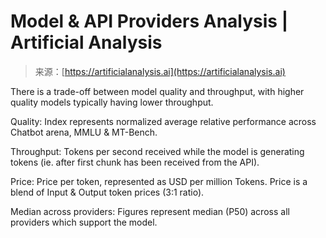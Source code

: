 <!--yml
category: 未分类
date: 2024-05-27 14:50:06
-->

# Model & API Providers Analysis | Artificial Analysis

> 来源：[https://artificialanalysis.ai](https://artificialanalysis.ai)

There is a trade-off between model quality and throughput, with higher quality models typically having lower throughput.

Quality: Index represents normalized average relative performance across Chatbot arena, MMLU & MT-Bench.

Throughput: Tokens per second received while the model is generating tokens (ie. after first chunk has been received from the API).

Price: Price per token, represented as USD per million Tokens. Price is a blend of Input & Output token prices (3:1 ratio).

Median across providers: Figures represent median (P50) across all providers which support the model.